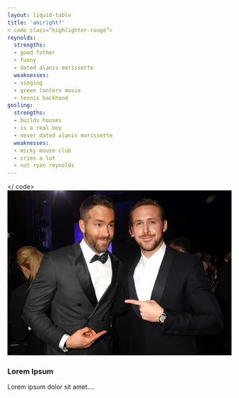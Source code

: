 ```yaml
---
layout: liquid-table
title: 'amiright?'
< code class=“highlighter-rouge”>
reynolds:
  strengths:
  - good father
  - funny
  - dated alanis morissette
  weaknesses: 
  - singing
  - green lantern movie
  - tennis backhand 
gosling:
  strengths: 
  - builds houses
  - is a real boy
  - never dated alanis morissette
  weaknesses: 
  - micky mouse club
  - cries a lot
  - not ryan reynolds
---
```

</ code>
![](assets/img/ryan-v-ryan.jpg)  

### Lorem Ipsum

Lorem ipsum dolor sit amet....
